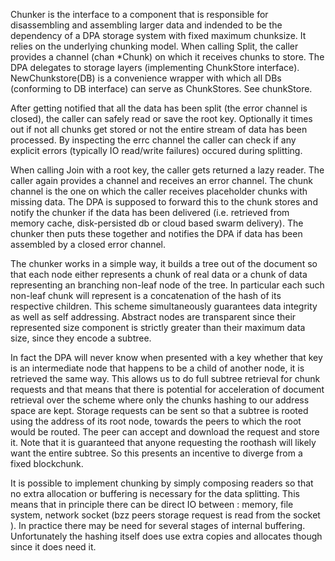 Chunker is the interface to a component that is responsible for disassembling and assembling larger data and indended to be the dependency of a DPA storage system with fixed maximum chunksize.
It relies on the underlying chunking model.
When calling Split, the caller provides a channel (chan *Chunk) on which it receives chunks to store. The DPA delegates to storage layers (implementing ChunkStore interface). NewChunkstore(DB) is a convenience wrapper with which all DBs (conforming to DB interface) can serve as ChunkStores. See chunkStore.

After getting notified that all the data has been split (the error channel is closed), the caller can safely read or save the root key. Optionally it times out if not all chunks get stored or not the entire stream of data has been processed. By inspecting the errc channel the caller can check if any explicit errors (typically IO read/write failures) occured during splitting.

When calling Join with a root key, the caller gets returned a lazy reader. The caller again provides a channel and receives an error channel. The chunk channel is the one on which the caller receives placeholder chunks with missing data. The DPA is supposed to forward this to the chunk stores and notify the chunker if the data has been delivered (i.e. retrieved from memory cache, disk-persisted db or cloud based swarm delivery). The chunker then puts these together and notifies the DPA if data has been assembled by a closed error channel.

The chunker works in a simple way, it builds a tree out of the document so that each node either represents a chunk of real data or a chunk of data representing an branching non-leaf node of the tree. In particular each such non-leaf chunk will represent is a concatenation of the hash of its respective children. This scheme simultaneously guarantees data integrity as well as self addressing. Abstract nodes are transparent since their represented size component is strictly greater than their maximum data size, since they encode a subtree. 

In fact the DPA will never know when presented with a key whether that key is an intermediate node that happens to be a child of another node, it is retrieved the same way. 
This allows us to do full subtree retrieval for chunk requests and that means that there is potential for acceleration of document retrieval over the scheme where only the chunks hashing to our address space are kept. Storage requests can be sent so that a subtree is rooted using the address of its root node, towards the peers to which the root would be routed. The peer can accept and download the request and store it. Note that it is guaranteed that anyone requesting the roothash will likely want the entire subtree. So this presents an incentive to diverge from a fixed blockchunk.

It is possible to implement chunking by simply composing readers so that no extra allocation or buffering is necessary for the data splitting. This means that in principle there can be direct IO between : memory, file system, network socket (bzz peers storage request is read from the socket ). In practice there may be need for several stages of internal buffering.
Unfortunately the hashing itself does use extra copies and allocates though since it does need it.



 
